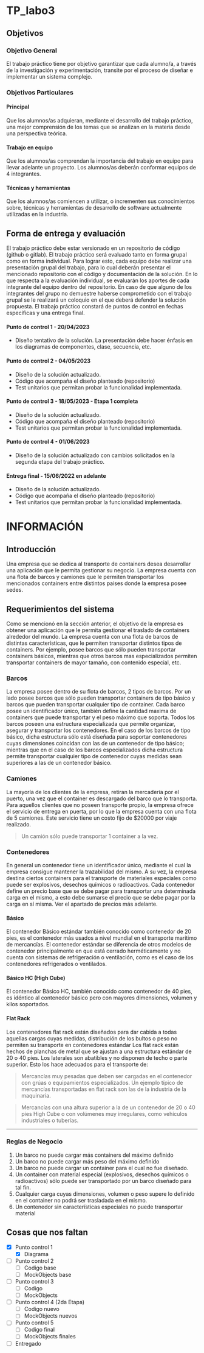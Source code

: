 # TP_labo3

## Objetivos
### Objetivo General
El trabajo práctico tiene por objetivo garantizar que cada alumno/a, a través de la investigación y experimentación, transite por el proceso de diseñar e implementar un sistema complejo.
### Objetivos Particulares
#### Principal
Que los alumnos/as adquieran, mediante el desarrollo del trabajo práctico, una mejor comprensión de los temas que se analizan en la materia desde una perspectiva teórica.
#### Trabajo en equipo
Que los alumnos/as comprendan la importancia del trabajo en equipo para llevar adelante un proyecto. Los alumnos/as deberán conformar equipos de 4 integrantes.
#### Técnicas y herramientas
Que los alumnos/as comiencen a utilizar, o incrementen sus conocimientos sobre, técnicas y herramientas de desarrollo de software actualmente utilizadas en la industria.

## Forma de entrega y evaluación
El trabajo práctico debe estar versionado en un repositorio de código (github o gitlab).
El trabajo práctico será evaluado tanto en forma grupal como en forma individual. Para lograr esto, cada equipo debe realizar una presentación grupal del trabajo, para lo cual deberán presentar el mencionado repositorio con el código y documentación de la solución. En lo que respecta a la evaluación individual, se evaluarán los aportes de cada integrante del equipo dentro del repositorio. En caso de que alguno de los integrantes del grupo no demuestre haberse comprometido con el trabajo grupal se le realizará un coloquio en el que deberá defender la solución propuesta.
El trabajo práctico constará de puntos de control en fechas específicas y una entrega final.
#### Punto de control 1 - 20/04/2023
- Diseño tentativo de la solución. La presentación debe hacer énfasis en los diagramas de componentes, clase, secuencia, etc.
#### Punto de control 2 - 04/05/2023
- Diseño de la solución actualizado.
- Código que acompaña el diseño planteado (repositorio)
- Test unitarios que permitan probar la funcionalidad implementada.
#### Punto de control 3 - 18/05/2023 - Etapa 1 completa
- Diseño de la solución actualizado.
- Código que acompaña el diseño planteado (repositorio)
- Test unitarios que permitan probar la funcionalidad implementada.
#### Punto de control 4 - 01/06/2023
- Diseño de la solución actualizado con cambios solicitados en la segunda etapa del trabajo práctico.
#### Entrega final - 15/06/2022 en adelante
- Diseño de la solución actualizado.
- Código que acompaña el diseño planteado (repositorio)
- Test unitarios que permitan probar la funcionalidad implementada.



# INFORMACIÓN

## Introducción
Una empresa que se dedica al transporte de containers desea desarrollar una aplicación que le permita gestionar su negocio. La empresa cuenta con una flota de barcos y camiones que le permiten transportar los mencionados containers entre distintos paises donde la empresa posee sedes.

## Requerimientos del sistema
Como se mencionó en la sección anterior, el objetivo de la empresa es obtener una aplicación que le permita gestionar el traslado de containers alrededor del mundo.
La empresa cuenta con una flota de barcos de distintas características, que le permiten transportar distintos tipos de containers. Por ejemplo, posee barcos que sólo pueden transportar containers básicos, mientras que otros barcos mas especializados permiten transportar containers de mayor tamaño, con contenido especial, etc.

### Barcos
La empresa posee dentro de su flota de barcos, 2 tipos de barcos. Por un lado posee barcos que sólo pueden transportar containers de tipo básico y barcos que pueden transportar cualquier tipo de container. Cada barco posee un identificador único, también define la cantidad maxima de containers que puede transportar y el peso máximo que soporta.
Todos los barcos poseen una estructura especializada que permite organizar, asegurar y transportar los contenedores. En el caso de los barcos de tipo básico, dicha estructura sólo está diseñada para soportar contenedores cuyas dimensiones coincidan con las de un contenedor de tipo básico; mientras que en el caso de los barcos especializados dicha estructura permite transportar cualquier tipo de contenedor cuyas medidas sean superiores a las de un contenedor básico.

### Camiones
La mayoría de los clientes de la empresa, retiran la mercadería por el puerto, una vez que el container es descargado del barco que lo transporta. Para aquellos clientes que no poseen transporte propio, la empresa ofrece el servicio de entrega en puerta, por lo que la empresa cuenta con una flota de 5 camiones. Este servicio tiene un costo fijo de $20000 por viaje realizado.
> Un camión sólo puede transportar 1 container a la vez. 

### Contenedores
En general un contenedor tiene un identificador único, mediante el cual la empresa consigue mantener la trazabilidad del mismo. A su vez, la empresa destina ciertos containers para el transporte de materiales especiales como puede ser explosivos, desechos químicos o radioactivos.
Cada contenedor define un precio base que se debe pagar para transportar una determinada carga en el mismo, a esto debe sumarse el precio que se debe pagar por la carga en sí misma. Ver el apartado de precios más adelante.

#### Básico
El contenedor Básico estándar también conocido como contenedor de 20 pies, es el contenedor más usados a nivel mundial en el transporte marítimo de mercancías. El contenedor estándar se diferencia de otros modelos de contenedor principalmente en que está cerrado herméticamente y no cuenta con sistemas de refrigeración o ventilación, como es el caso de los contenedores refrigerados o ventilados. 

#### Básico HC (High Cube)
El contenedor Básico HC, también conocido como contenedor de 40 pies, es idéntico al contenedor básico pero con mayores dimensiones, volumen y kilos soportados.


#### Flat Rack
Los contenedores flat rack están diseñados para dar cabida a todas aquellas cargas cuyas medidas, distribución de los bultos o peso no permiten su transporte en contenedores estándar Los flat rack están hechos de planchas de metal que se ajustan a una estructura estándar de 20 o 40 pies. Los laterales son abatibles y no disponen de techo o parte superior. Esto los hace adecuados para el transporte de: 
>Mercancías muy pesadas que deben ser cargadas en el contenedor con grúas o equipamientos especializados. Un ejemplo típico de mercancías transportadas en flat rack son las de la industria de la maquinaria.

>Mercancías con una altura superior a la de un contenedor de 20 o 40 pies High Cube o con volúmenes muy irregulares, como vehículos industriales o tuberías.

                
----
### Reglas de Negocio

1. Un barco no puede cargar más containers del máximo definido 
2. Un barco no puede cargar más peso del máximo definido 
3. Un barco no puede cargar un container para el cual no fue diseñado. 
4. Un container con material especial (explosivos, desechos químicos o radioactivos) sólo puede ser transportado por un barco diseñado para tal fin. 
5. Cualquier carga cuyas dimensiones, volumen o peso supere lo definido en el container no podrá ser trasladada en el mismo. 
6. Un contenedor sin características especiales no puede transportar material 





## Cosas que nos faltan
- [x] Punto control 1
    - [x] Diagrama
- [ ] Punto control 2
    - [ ] Codigo base
    - [ ] MockObjects base
- [ ] Punto control 3
    - [ ] Codigo
    - [ ] MockObjects
- [ ] Punto control 4 (2da Etapa)
    - [ ] Codigo nuevo
    - [ ] MockObjects nuevos
- [ ] Punto control 5
    - [ ] Codigo final
    - [ ] MockObjects finales
- [ ] Entregado